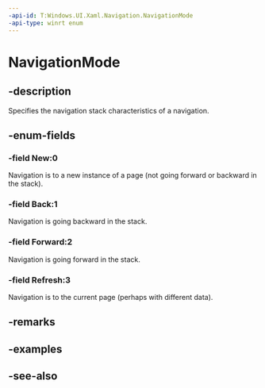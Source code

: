 ```yaml
---
-api-id: T:Windows.UI.Xaml.Navigation.NavigationMode
-api-type: winrt enum
---
```


<!-- Enumeration syntax
public enum Windows.UI.Xaml.Navigation.NavigationMode : int
-->

# NavigationMode

## -description
Specifies the navigation stack characteristics of a navigation.



## -enum-fields
### -field New:0
Navigation is to a new instance of a page (not going forward or backward in the stack).

### -field Back:1
Navigation is going backward in the stack.

### -field Forward:2
Navigation is going forward in the stack.

### -field Refresh:3
Navigation is to the current page (perhaps with different data).


## -remarks

## -examples

## -see-also
